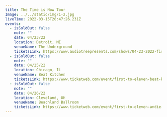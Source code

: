 ```yaml
---
title: The Time is Now Tour
Image: ../../static/img/1-2.jpg
liveTime: 2022-03-15T20:47:26.231Z
events:
  - isSoldOut: false
    note: ""
    date: 04/23/22
    location: Detroit, MI
    venueName: The Underground
    ticketsLink: https://www.audiotreepresents.com/shows/04-23-2022-first-to-eleven
  - isSoldOut: false
    note: ""
    date: 04/25/22
    location: Chicago, IL
    venueName: Beat Kitchen
    ticketsLink: https://www.ticketweb.com/event/first-to-eleven-beat-kitchen-tickets/11904405?pl=kickstand
  - isSoldOut: false
    note: ""
    date: 04/26/22
    location: Cleveland, OH
    venueName: Beachland Ballroom
    ticketsLink: https://www.ticketweb.com/event/first-to-eleven-andie-case-beachland-ballroom-tickets/11906545?pl=beachland
---
```

